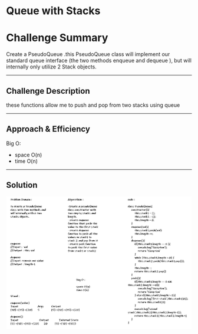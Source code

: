 # Queue with Stacks


# Challenge Summary

Create a PseudoQueue .this PseudoQueue class will implement our standard queue interface (the two methods enqueue and dequeue ), but will internally only utilize 2 Stack objects.

---

## Challenge Description

these functions allow me to push and pop from two stacks using queue

---

## Approach & Efficiency

Big O:

- space O(n)
- time O(n)

---

## Solution

![cc11](/assets/cc11.png)
